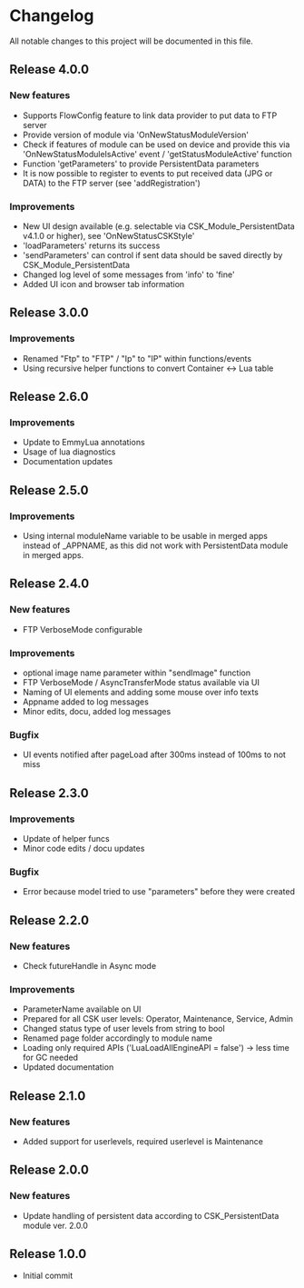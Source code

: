 # Changelog
All notable changes to this project will be documented in this file.

## Release 4.0.0

### New features
- Supports FlowConfig feature to link data provider to put data to FTP server
- Provide version of module via 'OnNewStatusModuleVersion'
- Check if features of module can be used on device and provide this via 'OnNewStatusModuleIsActive' event / 'getStatusModuleActive' function
- Function 'getParameters' to provide PersistentData parameters
- It is now possible to register to events to put received data (JPG or DATA) to the FTP server (see 'addRegistration')

### Improvements
- New UI design available (e.g. selectable via CSK_Module_PersistentData v4.1.0 or higher), see 'OnNewStatusCSKStyle'
- 'loadParameters' returns its success
- 'sendParameters' can control if sent data should be saved directly by CSK_Module_PersistentData
- Changed log level of some messages from 'info' to 'fine'
- Added UI icon and browser tab information

## Release 3.0.0

### Improvements
- Renamed "Ftp" to "FTP" / "Ip" to "IP" within functions/events
- Using recursive helper functions to convert Container <-> Lua table

## Release 2.6.0

### Improvements
- Update to EmmyLua annotations
- Usage of lua diagnostics
- Documentation updates

## Release 2.5.0

### Improvements
- Using internal moduleName variable to be usable in merged apps instead of _APPNAME, as this did not work with PersistentData module in merged apps.

## Release 2.4.0

### New features
- FTP VerboseMode configurable

### Improvements
- optional image name parameter within "sendImage" function
- FTP VerboseMode / AsyncTransferMode status available via UI
- Naming of UI elements and adding some mouse over info texts
- Appname added to log messages
- Minor edits, docu, added log messages

### Bugfix
- UI events notified after pageLoad after 300ms instead of 100ms to not miss

## Release 2.3.0

### Improvements
- Update of helper funcs
- Minor code edits / docu updates

### Bugfix
- Error because model tried to use "parameters" before they were created

## Release 2.2.0

### New features
- Check futureHandle in Async mode

### Improvements
- ParameterName available on UI
- Prepared for all CSK user levels: Operator, Maintenance, Service, Admin
- Changed status type of user levels from string to bool
- Renamed page folder accordingly to module name
- Loading only required APIs ('LuaLoadAllEngineAPI = false') -> less time for GC needed
- Updated documentation

## Release 2.1.0

### New features
- Added support for userlevels, required userlevel is Maintenance

## Release 2.0.0

### New features
- Update handling of persistent data according to CSK_PersistentData module ver. 2.0.0

## Release 1.0.0
- Initial commit